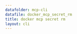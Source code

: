 ```yaml
---
datafolder: mcp-cli
datafile: docker_mcp_secret_rm
title: docker mcp secret rm
layout: cli
---
```


<!--
This page is automatically generated from Docker's source code. If you want to
suggest a change to the text that appears here, open a ticket or pull request
in the source repository on GitHub:

https://github.com/docker/mcp-gateway
-->

